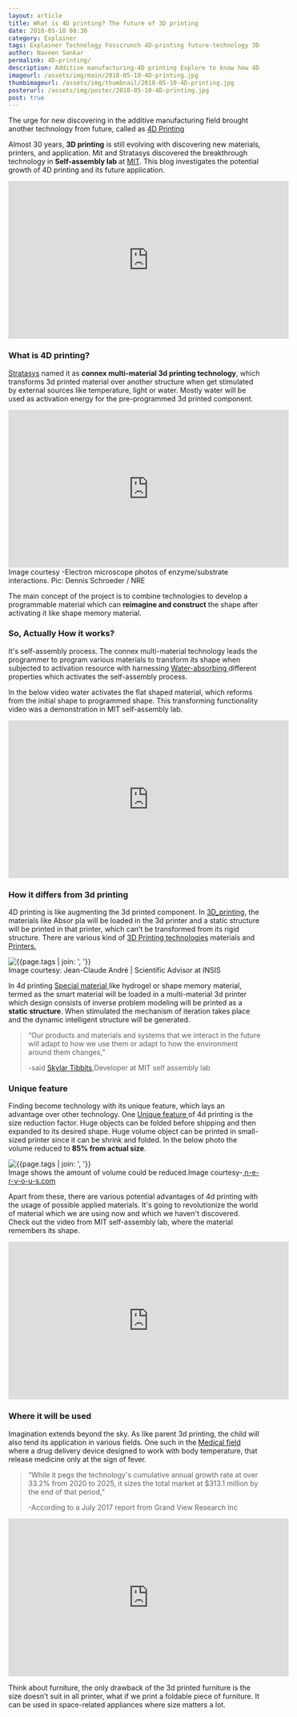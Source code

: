 ```yaml
---
layout: article
title: What is 4D printing? The future of 3D printing
date: 2018-05-10 08:30 
category: Explainer
tags: Explainer Technology Fosscrunch 4D-printing future-technology 3D-printing Additive-Manufacturing MIT Self-assembly-lab stratasys Smart-manufacturing assembly printer 3D 4D Skylar tibbits
author: Naveen Sankar
permalink: 4D-printing/
description: Additive manufacturing-4D printing Explore to know how 4D printing works, How it differs from 3D printing, Application of 4D printing.
imageurl: /assets/img/main/2018-05-10-4D-printing.jpg
thumbimageurl: /assets/img/thumbnail/2018-05-10-4D-printing.jpg
posterurl: /assets/img/poster/2018-05-10-4D-printing.jpg
post: true
---
```


<p>The urge for new discovering in the additive manufacturing field brought another technology from future, called as <a title="wikipedia- 4D printing" href="https://en.wikipedia.org/wiki/Four-dimensional_printing">4D Printing</a></p>
<p>Almost 30 years, <strong>3D printing</strong> is still evolving with discovering new materials, printers, and application. Mit and Stratasys discovered the breakthrough technology in <strong>Self-assembly lab</strong> at <a title="Self assembly lab" href="https://selfassemblylab.mit.edu/">MIT</a>. This blog investigates the potential growth of 4D printing and its future application.</p>

<iframe width="560" height="315" src="https://www.youtube.com/embed/qMJXzPiJkH8?rel=0&amp;start=12" frameborder="0" allow="autoplay; encrypted-media" allowfullscreen></iframe>


<h3><strong>What is 4D printing?</strong></h3>
<p><a title="Stratasys" href="http://www.stratasys.com/">Stratasys</a>&nbsp;named it as <strong>connex multi-material 3d printing technology</strong>, which transforms 3d printed material over another structure when get stimulated by external sources like temperature, light or water. Mostly water will be used as activation energy for the pre-programmed 3d printed component.</p>

<iframe width="560" height="315" src="https://www.youtube.com/embed/MyK4BzbxcdU?rel=0&amp;start=15" frameborder="0" allow="autoplay; encrypted-media" allowfullscreen></iframe>

<footer>Image courtesy -Electron microscope photos of enzyme/substrate interactions. Pic: Dennis Schroeder / NRE</footer>
<p>The main concept of the project is to combine technologies to develop a programmable material which can <strong>reimagine and construct</strong> the shape after activating it like shape memory material.</p>
<h3><strong>So, Actually How it works?</strong></h3>
<p>It's self-assembly process. The connex multi-material technology leads the programmer to program various materials to transform its shape when subjected to activation resource with harnessing <a href="https://selfassemblylab.mit.edu/liquid-printed-products/">Water-absorbing&nbsp;</a>different properties which activates the self-assembly process.</p>
<p>In the below video water activates the flat shaped material, which reforms from the initial shape to programmed shape. This transforming functionality video was a demonstration in MIT self-assembly lab.</p>
<iframe width="560" height="315" src="https://www.youtube.com/embed/GIEhi_sAkU8?rel=0" frameborder="0" allow="autoplay; encrypted-media" allowfullscreen></iframe>
<h3><strong>How it differs from 3d printing</strong></h3>
<p>4D printing is like augmenting the 3d printed component. In <a title="3D_printing" href="https://en.wikipedia.org/wiki/3D_printing">3D_printing</a>, the materials like Absor pla&nbsp;will be loaded in the 3d printer and a static structure will be printed in that printer, which can&rsquo;t be transformed from its rigid structure. There are various kind of <a title="3D Printing technologies" href="https://en.wikipedia.org/wiki/3D_printing_processes">3D Printing technologies</a> materials and <a title="Printers" href="https://en.wikipedia.org/wiki/List_of_3D_printer_manufacturers">Printers.</a></p>
<div class="article-main-img artimg2">
		<img src="{{ site.baseurl }}/assets/img/main/2018-05-10-4D-printing-01.jpg" alt="{{page.tags | join: ', '}}">
</div>
<footer class="imgcc">
    Image courtesy: Jean-Claude Andr&eacute; | Scientific Advisor at INSIS
</footer>
<p>In 4d printing <a title="Special material" href="https://www.newscientist.com/article/2127713-4d-printing-makes-objects-that-assemble-themselves-when-heated/">Special material&nbsp;</a>like hydrogel or shape memory material, termed as the smart material will be loaded in a multi-material 3d printer which design consists of inverse problem modeling will be printed as a <strong>static structure</strong>. When stimulated the mechanism of iteration takes place and the dynamic intelligent structure will be generated.</p>

<blockquote class="blockquote">
  <p class="mb-0">“Our products and materials and systems that we interact in the future will adapt to how we use them or adapt to how the environment around them changes,”
</p>
  <footer class="blockquote-footer">-said <a title="Skylar_Tibbits" href="https://en.wikipedia.org/wiki/Skylar_Tibbits">Skylar Tibbits</a>,Developer at MIT self assembly lab</footer>
</blockquote>

<h3><strong>Unique feature</strong></h3>
<p>Finding become technology with its unique feature, which lays an advantage over other technology. One <a title="Unique feature" href="http://www.printerworkswest.com/blog/100-discover-the-advantages-of-4d-printing.html">Unique feature </a>of 4d printing is the size reduction factor. Huge objects can be folded before shipping and then expanded to its desired shape. Huge volume object can be printed in small-sized printer since it can be shrink and folded. In the below photo the volume reduced to<strong> 85% from actual size</strong>.</p>
<div class="article-main-img artimg2">
		<img src="{{ site.baseurl }}/assets/img/main/2018-05-10-4D-printing-02.jpg" alt="{{page.tags | join: ', '}}">
</div>
<footer class="imgcc">
    Image shows the amount of volume could be reduced.Image courtesy-<a href="http://n-e-r-v-o-u-s.com"> n-e-r-v-o-u-s.com</a>
</footer>
<p>Apart from these, there are various potential advantages of 4d printing with the usage of possible applied materials. It's going to revolutionize the world of material which we are using now and which we haven't discovered. Check out the video from MIT self-assembly lab, where the material remembers its shape.</p>
<iframe width="560" height="315" src="https://www.youtube.com/embed/SpqHwtdRdCI?rel=0" frameborder="0" allow="autoplay; encrypted-media" allowfullscreen></iframe>
<h3><strong>Where it will be used</strong></h3>
<p>Imagination extends beyond the sky. As like parent 3d printing, the child will also tend its application in various fields. One such in the 
<a title="Medical field" href="https://www.dr-hempel-network.com/digital-health-technolgy/4d-printing-in-health-care/">Medical field</a> where a drug delivery device designed to work with body temperature, that release medicine only at the sign of fever.</p>
<blockquote class="blockquote">
  <p class="mb-0">“While it pegs the technology's cumulative annual growth rate at over 33.2% from 2020 to 2025, it sizes the total market at $313.1 million by the end of that period,”
</p>
  <footer class="blockquote-footer">-According to a July 2017 report from Grand View Research Inc</footer>
</blockquote>
<iframe width="560" height="315" src="https://www.youtube.com/embed/RfW1NYvV0PM?rel=0" frameborder="0" allow="autoplay; encrypted-media" allowfullscreen></iframe>
<p>Think about furniture, the only drawback of the 3d printed furniture is the size doesn&rsquo;t suit in all printer, what if we print a foldable piece of furniture. It can be used in space-related appliances where size matters a lot.</p>